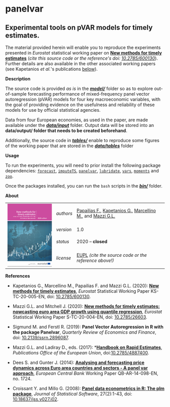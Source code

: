 panelvar
=========

Experimental tools on pVAR models for timely estimates.
---

The material provided herein will enable you to reproduce the experiments presented in _Eurostat_ statistical working paper on [**New methods for timely estimates**](https://ec.europa.eu/eurostat/web/products-statistical-working-papers/-/KS-TC-20-005) (_cite this source code or the reference's doi: [10.2785/600130](http://dx.doi.org/10.2785/600130)_). Further details are also available in the other associated working papers (see Kapetanios _et al._'s publications [below](#References)).

**Description**

The source code is provided *as is* in the [**_model/_**](model) folder so as to explore out-of-sample forecasting performance of mixed-frequency panel vector autoregression (pVAR) models for four key macroeconomic variables, with the goal of providing evidence on the usefulness and reliability of these models for use by official statistical agencies. 

Data from four European economies, as used in the paper, are made available under the [**_data/input_**](data) folder. Output data will be stored into an **data/output/ folder that needs to be created beforehand**.  

Additionally, the source code in [**_tables/_**](tables) enable to reproduce some figures of the working paper that are stored in the [**_data/tables_**](tables) folder

**Usage**

To run the experiments, you will need to prior install the following package dependencies: [`forecast`](https://cran.r-project.org/web/packages/forecast/index.html), [`imputeTS`](https://cran.r-project.org/web/packages/imputeTS/index.html), [`panelvar`](https://cran.r-project.org/web/packages/panelvar/panelvar.pdf), [`lubridate`](https://cran.r-project.org/web/packages/lubridate/index.html), [`vars`](https://cran.r-project.org/web/packages/vars/index.html), [`moments`](https://cran.r-project.org/web/packages/moments/index.html) and [`zoo`](https://cran.r-project.org/web/packages/zoo/index.html).

Once the packages installed, you can run the `bash` scripts in the [**_bin/_**](bin) folder.

**<a name="About"></a>About**

<table align="center">
    <tr>     <td  rowspan="4" align="center" width="140px"> <a href="https://ec.europa.eu/eurostat/documents/3888793/10879237/KS-TC-20-005-EN-N.pdf"><img src="docs/working_paper_front_cover.png"></img></a></td>
<td align="left"><i>authors</i></td> <td align="left"> <a href="mailto:fotis.papailias@quantf.com">Papailias F.</a>, 
	<a href="mailto:kapetaniosgeorge@gmail.com">Kapetanios G.</a>, <a href="mailto:massimiliano.marcellino@unibocconi.it">Marcellino M.</a>, 
	and <a href="mailto:glmazzi@pt.lu">Mazzi G.L.</a></td> </tr> 
    <tr> <td align="left"><i>version</i></td> <td align="left">1.0</td> </tr> 
    <tr> <td align="left"><i>status</i></td> <td align="left">2020 &ndash; <b>closed</b></td> </tr> 
    <tr> <td align="left"><i>license</i></td> <td align="left"><a href="https://joinup.ec.europa.eu/sites/default/files/eupl1.1.-licence-en_0.pdfEUPL">EUPL</a> <i>(cite the source code or the reference above!)</i></td> </tr> 
</table>

**<a name="References"></a>References** 

* Kapetanios G., Marcellino M., Papailias F. and Mazzi G.L. (2020): [**New methods for timely estimates**](https://ec.europa.eu/eurostat/web/products-statistical-working-papers/-/KS-TC-20-005), _Eurostat_ Statistical Working Paper KS-TC-20-005-EN, doi: [10.2785/600130](http://dx.doi.org/10.2785/600130).

* Mazzi G.L. and Mitchell J. (2020): [**New methods for timely estimates: nowcasting euro area GDP growth using quantile regression**](https://ec.europa.eu/eurostat/documents/3888793/10879121/KS-TC-20-004-EN-N.pdf/9916fb06-56e5-bf81-56c7-8b7c8d1f7c2e), _Eurostat_ Statistical Working Paper S-TC-20-004-EN, doi: [10.2785/26603](http://dx.doi.org/10.2785/26603).

* Sigmund M. and Ferstl R. (2019): **Panel Vector Autoregression in R with the package Panelvar**, _Quarterly Review of Economics and Finance_, doi: [10.2139/ssrn.2896087](http://dx.doi.org/10.2139/ssrn.2896087).

* Mazzi G.L. and Ladiray D., eds. (2017): 
*[**Handbook on Rapid Estimates**](http://ec.europa.eu/eurostat/documents/3859598/8555708/KS-GQ-17-008-EN-N.pdf), 
_Publications Office of the European Union_, doi:[10.2785/4887400](http://dx.doi.org/10.2785/4887400).

* Dees S. and Gunter J. (2014): [**Analysing and forecasting price dynamics across Euro area countries and sectors - A panel var approach**](https://www.ecb.europa.eu/pub/pdf/scpwps/ecbwp1724.pdf), _European Central Bank_ Working Paper QB-AR-14-098-EN, no. 1724.

* Croissant Y. and Millo G. (2008): [**Panel data econometrics in R: The plm package**](https://www.jstatsoft.org/v27/i02/paper), _Journal of Statistical Software_, 27(2):1-43, doi: [10.18637/jss.v027.i02](http://dx.doi.org/10.18637/jss.v027.i02).
